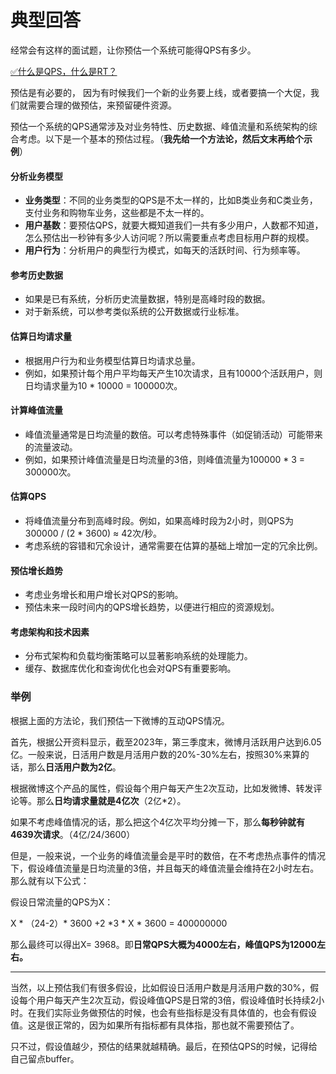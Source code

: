 # 典型回答


经常会有这样的面试题，让你预估一个系统可能得QPS有多少。



[✅什么是QPS，什么是RT？](https://www.yuque.com/hollis666/qyhor6/hr5913)



预估是有必要的， 因为有时候我们一个新的业务要上线，或者要搞一个大促，我们就需要合理的做预估，来预留硬件资源。



预估一个系统的QPS通常涉及对业务特性、历史数据、峰值流量和系统架构的综合考虑。以下是一个基本的预估过程。（**我先给一个方法论，然后文末再给个示例**）

#### 分析业务模型
+ **业务类型**：不同的业务类型的QPS是不太一样的，比如B类业务和C类业务，支付业务和购物车业务，这些都是不太一样的。
+ **用户基数**：要预估QPS，就要大概知道我们一共有多少用户，人数都不知道，怎么预估出一秒钟有多少人访问呢？所以需要重点考虑目标用户群的规模。
+ **用户行为**：分析用户的典型行为模式，如每天的活跃时间、行为频率等。

#### 参考历史数据
+ 如果是已有系统，分析历史流量数据，特别是高峰时段的数据。
+ 对于新系统，可以参考类似系统的公开数据或行业标准。

#### 估算日均请求量
+ 根据用户行为和业务模型估算日均请求总量。
+ 例如，如果预计每个用户平均每天产生10次请求，且有10000个活跃用户，则日均请求量为10 * 10000 = 100000次。

#### 计算峰值流量
+ 峰值流量通常是日均流量的数倍。可以考虑特殊事件（如促销活动）可能带来的流量波动。
+ 例如，如果预计峰值流量是日均流量的3倍，则峰值流量为100000 * 3 = 300000次。

#### 估算QPS
+ 将峰值流量分布到高峰时段。例如，如果高峰时段为2小时，则QPS为 300000 / (2 * 3600) ≈ 42次/秒。
+ 考虑系统的容错和冗余设计，通常需要在估算的基础上增加一定的冗余比例。

#### 预估增长趋势
+ 考虑业务增长和用户增长对QPS的影响。
+ 预估未来一段时间内的QPS增长趋势，以便进行相应的资源规划。

#### 考虑架构和技术因素
+ 分布式架构和负载均衡策略可以显著影响系统的处理能力。
+ 缓存、数据库优化和查询优化也会对QPS有重要影响。



### 举例


根据上面的方法论，我们预估一下微博的互动QPS情况。



首先，根据公开资料显示，截至2023年，第三季度末，微博月活跃用户达到6.05亿。一般来说，日活用户数是月活用户数的20%-30%左右，按照30%来算的话，那么**日活用户数为2亿**。 



根据微博这个产品的属性，假设每个用户每天产生2次互动，比如发微博、转发评论等。那么**日均请求量就是4亿次**（2亿*2）。



如果不考虑峰值情况的话，那么把这个4亿次平均分摊一下，那么**每秒钟就有4639次请求**。（4亿/24/3600）



但是，一般来说，一个业务的峰值流量会是平时的数倍，在不考虑热点事件的情况下，假设峰值流量是日均流量的3倍，并且每天的峰值流量会维持在2小时左右。那么就有以下公式：



假设日常流量的QPS为X：



X * （24-2）* 3600 +2 *3 * X * 3600 = 400000000



那么最终可以得出X= 3968。即**日常QPS大概为4000左右，峰值QPS为12000左右。**

****

当然，以上预估我们有很多假设，比如假设日活用户数是月活用户数的30%，假设每个用户每天产生2次互动，假设峰值QPS是日常的3倍，假设峰值时长持续2小时。在我们实际业务做预估的时候，也会有些指标是没有具体值的，也会有假设值。这是很正常的，因为如果所有指标都有具体指，那也就不需要预估了。



只不过，假设值越少，预估的结果就越精确。最后，在预估QPS的时候，记得给自己留点buffer。

